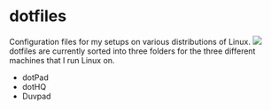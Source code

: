 # dotfiles
Configuration files for my setups on various distributions of Linux.
<img src="https://img.shields.io/liberapay/goal/dotMavriQ.svg?logo=liberapay">
dotfiles are currently sorted into three folders for the three different machines that I run Linux on.
* dotPad
* dotHQ
* Duvpad

